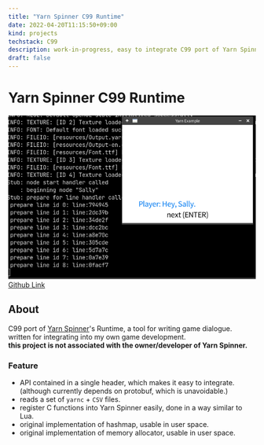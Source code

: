 ```yaml
---
title: "Yarn Spinner C99 Runtime"
date: 2022-04-20T11:15:50+09:00
kind: projects
techstack: C99
description: work-in-progress, easy to integrate C99 port of Yarn Spinner's VM runtime.
draft: false
---
```


# Yarn Spinner C99 Runtime

![project banner](./banner.png)
[Github Link](https://github.com/komugi1211s/yarn-c99)

## About

C99 port of [Yarn Spinner](https://yarnspinner.dev/)'s Runtime, a tool for writing game dialogue.  
written for integrating into my own game development.  
**this project is not associated with the owner/developer of Yarn Spinner.**

### Feature
 - API contained in a single header, which makes it easy to integrate. (although currently depends on protobuf, which is unavoidable.)
 - reads a set of `yarnc` + `CSV` files.
 - register C functions into Yarn Spinner easily, done in a way similar to Lua.
 - original implementation of hashmap, usable in user space.
 - original implementation of memory allocator, usable in user space.
